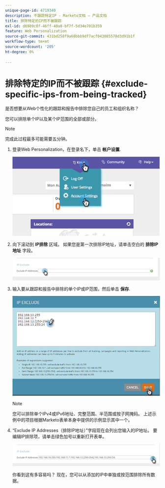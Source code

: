 ```yaml
---
unique-page-id: 4719340
description: 不跟踪特定IP - Marketo文档 — 产品文档
title: 排除特定的IP而不被跟踪
exl-id: d6989c8f-46ff-40a8-bf7f-5d34e701b359
feature: Web Personalization
source-git-commit: 431bd258f9a68bbb9df7acf043085578d3d91b1f
workflow-type: tm+mt
source-wordcount: '205'
ht-degree: 0%

---
```


# 排除特定的IP而不被跟踪 {#exclude-specific-ips-from-being-tracked}

是否想要从Web个性化的跟踪和报告中排除您自己的员工和组织名称？

您可以排除单个IP以及某个IP范围的全部或部分。

>[!NOTE]
>
>完成此过程最多可能需要五分钟。

1. 登录Web Personalization，在登录名下，单击 **帐户设置**.

   ![](assets/image2014-11-19-19-3a25-3a41.png)

1. 向下滚动到 **IP排除** 区域。 如果您是第一次排除IP地址，请单击空白的 **排除IP地址** 字段。

   ![](assets/image2016-11-4-10-3a27-3a1.png)

1. 输入要从跟踪和报告中排除的单个IP或IP范围，然后单击 **保存**.

   ![](assets/exclude-ips-form-hands.png)

   >[!NOTE]
   >
   >您可以排除单个IPv4或IPv6地址、完整范围、半范围或按子网掩码。 上述示例中的项目根据Marketo表单本身中提供的示例显示其中一个。

1. “Exclude IP Addresses（排除IP地址）”字段现在会列出您输入的IP地址。 要编辑IP排除项，请单击绿色加号以重新打开表单。

   ![](assets/exclude-ips-after.png)

   你看到这有多容易吗？ 现在，您可以从添加的IP中单独或按范围排除所有数据。
